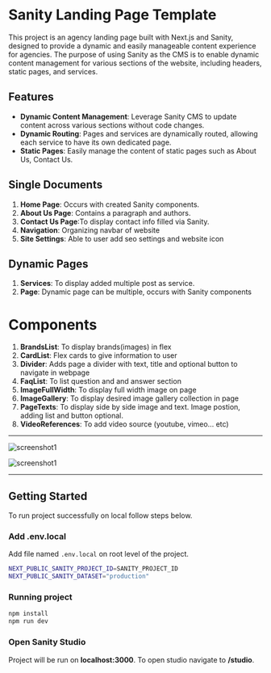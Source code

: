 # Sanity Landing Page Template

This project is an agency landing page built with Next.js and Sanity, designed to provide a dynamic and easily manageable content experience for agencies. The purpose of using Sanity as the CMS is to enable dynamic content management for various sections of the website, including headers, static pages, and services.

## Features

- **Dynamic Content Management**: Leverage Sanity CMS to update content across various sections without code changes.
- **Dynamic Routing**: Pages and services are dynamically routed, allowing each service to have its own dedicated page.
- **Static Pages**: Easily manage the content of static pages such as About Us, Contact Us.

## Single Documents

1. **Home Page**: Occurs with created Sanity components.
2. **About Us Page**: Contains a paragraph and authors.
3. **Contact Us Page**:To display contact info filled via Sanity.
4. **Navigation**: Organizing navbar of website
5. **Site Settings**: Able to user add seo settings and website icon

## Dynamic Pages

1. **Services**: To display added multiple post as service.
2. **Page**: Dynamic page can be multiple, occurs with Sanity components

# Components

1. **BrandsList**: To display brands(images) in flex
2. **CardList**: Flex cards to give information to user
3. **Divider**: Adds page a divider with text, title and optional button to navigate in webpage
4. **FaqList**: To list question and and answer section
5. **ImageFullWidth**: To display full width image on page
6. **ImageGallery**: To display desired image gallery collection in page
7. **PageTexts**: To display side by side image and text. Image postion, adding list and button optional.
8. **VideoReferences**: To add video source (youtube, vimeo... etc)
---
![screenshot1](https://res.cloudinary.com/dfatlyafz/image/upload/v1725792726/tefvl40gooh2isdpw4z0.png)

![screenshot1](https://res.cloudinary.com/dfatlyafz/image/upload/v1725792726/hafxpn3qwcpljisu6qu2.png)

---
## Getting Started
To run project successfully on local follow steps below.

### Add .env.local
Add file named `.env.local` on root level of the project.

```bash
NEXT_PUBLIC_SANITY_PROJECT_ID=SANITY_PROJECT_ID
NEXT_PUBLIC_SANITY_DATASET="production"
```

### Running project 
```bash
npm install
npm run dev
```

### Open Sanity Studio
Project will be run on **localhost:3000**. To open studio navigate to **/studio**.
